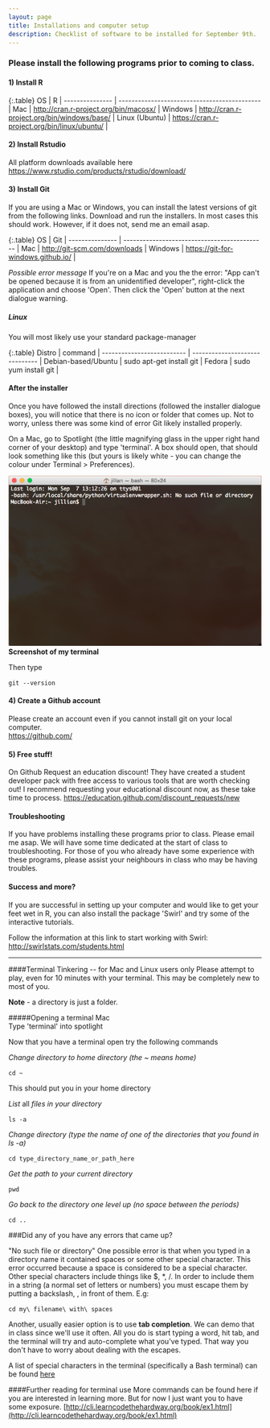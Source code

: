 ```yaml
---
layout: page
title: Installations and computer setup
description: Checklist of software to be installed for September 9th. 
---
```

  

### Please install the following programs prior to coming to class.  
  

#### 1) Install R

{:.table}
OS              | R                                            |
--------------- | -------------------------------------------- |
Mac             | http://cran.r-project.org/bin/macosx/        |
Windows         | http://cran.r-project.org/bin/windows/base/  |
Linux (Ubuntu)  | https://cran.r-project.org/bin/linux/ubuntu/ |

  
#### 2) Install Rstudio

All platform downloads available here
https://www.rstudio.com/products/rstudio/download/  
  

#### 3) Install Git
If you are using a Mac or Windows, you can install the latest versions of git from the following links. Download and run the installers. In most cases this should work. However, if it does not, send me an email asap. 

{:.table}
OS              | Git                                          |
--------------- | -------------------------------------------- |
Mac             | http://git-scm.com/downloads                 |
Windows         | https://git-for-windows.github.io/           |


*Possible error message*
If you're on a Mac and you the the error: "App can't be opened because it is from an unidentified developer", right-click the application and choose 'Open'. Then click the 'Open' button at the next dialogue warning.  

##### **Linux**
You will most likely use your standard package-manager 

{:.table}
Distro                     | command                        |
-------------------------- | ------------------------------ |
Debian-based/Ubuntu        | sudo apt-get install git       |
Fedora                     | sudo yum install git           |


#### After the installer
Once you have followed the install directions (followed the installer dialogue boxes), you will notice that there is no icon or folder that comes up. Not to worry, unless there was some kind of error Git likely installed properly.  

On a Mac, go to Spotlight (the little magnifying glass in the upper right hand corner of your desktop) and type 'terminal'. A box should open, that should look something like this (but yours is likely white - you can change the colour under Terminal > Preferences).

![Screenshot of my terminal](../images/terminal.png "Screenshot of my terminal")
**Screenshot of my terminal**  

Then type

~~~
git --version
~~~


#### 4) Create a Github account

Please create an account even if you cannot install git on your local computer.  
https://github.com/  


#### 5) Free stuff!
On Github Request an education discount! They have created a student developer pack with free access to various tools that are worth checking out! I recommend requesting your educational discount now, as these take time to process. 
https://education.github.com/discount_requests/new  



#### Troubleshooting
If you have problems installing these programs prior to class. Please email me asap. We will have some time dedicated at the start of class to troubleshooting. For those of you who already have some experience with these programs, please assist your neighbours in class who may be having troubles.  



#### Success and more?
If you are successful in setting up your computer and would like to get your feet wet in R, you can also install the package 'Swirl' and try some of the interactive tutorials. 


Follow the information at this link to start working with Swirl: http://swirlstats.com/students.html  


------------------------------------------------------------------------------------------

####Terminal Tinkering -- for Mac and Linux users only
Please attempt to play, even for 10 minutes with your terminal. This may be completely new to most of you.

**Note** - a directory is just a folder. 

#####Opening a terminal
Mac  
Type 'terminal' into spotlight  


Now that you have a terminal open try the following commands  

*Change directory to home directory (the ~ means home)*

~~~
cd ~  
~~~

This should put you in your home directory

*List* all *files in your directory*

~~~
ls -a
~~~

*Change directory (type the name of one of the directories that you found in ls -a)*

~~~
cd type_directory_name_or_path_here
~~~

*Get the path to your current directory*

~~~
pwd
~~~

*Go back to the directory one level up (no space between the periods)*

~~~
cd ..
~~~
  
###Did any of you have any errors that came up?

"No such file or directory"
One possible error is that when you typed in a directory name it contained spaces or some other special character. This error occurred because a space is considered to be a special character. Other special characters include things like $, *, /. In order to include them in a string (a normal set of letters or numbers) you must escape them by putting a backslash, \, in front of them. E.g:  

~~~
cd my\ filename\ with\ spaces
~~~

Another, usually easier option is to use **tab completion**. We can demo that in class since we'll use it often. All you do is start typing a word, hit tab, and the terminal will try and auto-complete what you've typed. That way you don't have to worry about dealing with the escapes.

A list of special characters in the terminal (specifically a Bash terminal) can be found [here](http://mywiki.wooledge.org/BashGuide/SpecialCharacters)  

####Further reading for terminal use
More commands can be found here if you are interested in learning more. But for now I just want you to have some exposure. 
[http://cli.learncodethehardway.org/book/ex1.html](http://cli.learncodethehardway.org/book/ex1.html)












